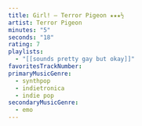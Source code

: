 ```yaml
---
title: Girl! — Terror Pigeon ★★★½
artist: Terror Pigeon
minutes: "5"
seconds: "18"
rating: 7
playlists:
  - "[[sounds pretty gay but okay]]"
favoritesTrackNumber:
primaryMusicGenre:
  - synthpop
  - indietronica
  - indie pop
secondaryMusicGenre:
  - emo
---
```

